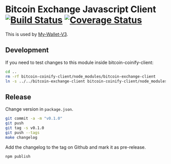 # Bitcoin Exchange Javascript Client [![Build Status](https://travis-ci.org/blockchain/bitcoin-exchange-client.png?branch=master)](https://travis-ci.org/blockchain/bitcoin-exchange-client) [![Coverage Status](https://coveralls.io/repos/blockchain/bitcoin-exchange-client/badge.svg?branch=master&service=github)](https://coveralls.io/github/blockchain/bitcoin-exchange-client?branch=master)

This is used by [My-Wallet-V3](https://github.com/blockchain/My-Wallet-V3/tree/master/src/coinify).

## Development

If you need to test changes to this module inside bitcoin-coinify-client:

```sh
cd ..
rm -rf bitcoin-coinify-client/node_modules/bitcoin-exchange-client
ln -s ../../bitcoin-exchange-client bitcoin-coinify-client/node_modules/bitcoin-exchange-client
```

## Release

Change version in `package.json`.

```sh
git commit -a -m "v0.1.0"
git push
git tag -s v0.1.0
git push --tags
make changelog
```

Add the changelog to the tag on Github and mark it as pre-release.

```sh
npm publish
```
